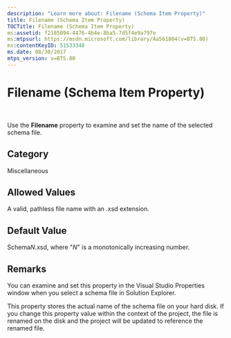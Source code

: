 ```yaml
---
description: "Learn more about: Filename (Schema Item Property)"
title: Filename (Schema Item Property)
TOCTitle: Filename (Schema Item Property)
ms:assetid: f2185094-4476-4b4e-8ba5-7d5f4e9a797e
ms:mtpsurl: https://msdn.microsoft.com/library/Aa561884(v=BTS.80)
ms:contentKeyID: 51533348
ms.date: 08/30/2017
mtps_version: v=BTS.80
---
```


# Filename (Schema Item Property)

 

Use the **Filename** property to examine and set the name of the selected schema file.

## Category

Miscellaneous

## Allowed Values

A valid, pathless file name with an .xsd extension.

## Default Value

Schema*N*.xsd, where "*N*" is a monotonically increasing number.

## Remarks

You can examine and set this property in the Visual Studio Properties window when you select a schema file in Solution Explorer.

This property stores the actual name of the schema file on your hard disk. If you change this property value within the context of the project, the file is renamed on the disk and the project will be updated to reference the renamed file.

